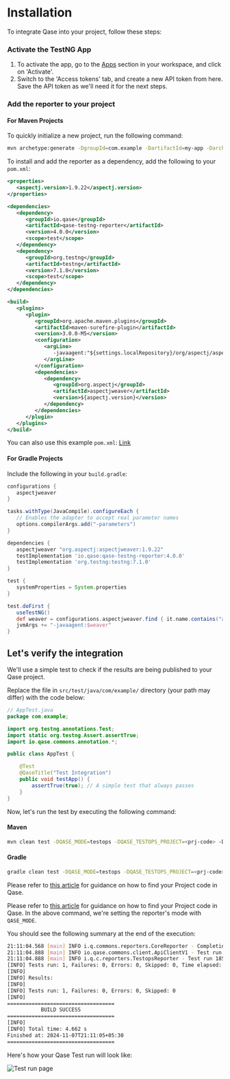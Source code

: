 # Installation

To integrate Qase into your project, follow these steps:

### Activate the TestNG App

1. To activate the app, go to the [Apps](https://app.qase.io/apps?app=testng-reporter) section in your workspace, and click on 'Activate'.
2. Switch to the 'Access tokens' tab, and create a new API token from here. Save the API token as we'll need it for the next steps.

### Add the reporter to your project

#### For Maven Projects

To quickly initialize a new project, run the following command:

```bash
mvn archetype:generate -DgroupId=com.example -DartifactId=my-app -DarchetypeArtifactId=maven-archetype-quickstart -DarchetypeVersion=1.4 -DinteractiveMode=false
```

To install and add the reporter as a dependency, add the following to your `pom.xml`:

```xml
<properties>
   <aspectj.version>1.9.22</aspectj.version>
</properties>

<dependencies>
   <dependency>
      <groupId>io.qase</groupId>
      <artifactId>qase-testng-reporter</artifactId>
      <version>4.0.0</version>
      <scope>test</scope>
   </dependency>
   <dependency>
      <groupId>org.testng</groupId>
      <artifactId>testng</artifactId>
      <version>7.1.0</version>
      <scope>test</scope>
   </dependency>
</dependencies>

<build>
   <plugins>
      <plugin>
         <groupId>org.apache.maven.plugins</groupId>
         <artifactId>maven-surefire-plugin</artifactId>
         <version>3.0.0-M5</version>
         <configuration>
            <argLine>
               -javaagent:"${settings.localRepository}/org/aspectj/aspectjweaver/${aspectj.version}/aspectjweaver-${aspectj.version}.jar"
            </argLine>
         </configuration>
         <dependencies>
            <dependency>
               <groupId>org.aspectj</groupId>
               <artifactId>aspectjweaver</artifactId>
               <version>${aspectj.version}</version>
            </dependency>
         </dependencies>
      </plugin>
   </plugins>
</build>
```

You can also use this example `pom.xml`: [Link](https://rentry.co/pyrqfrex)

#### For Gradle Projects

Include the following in your `build.gradle`:

```groovy
configurations {
   aspectjweaver
}

tasks.withType(JavaCompile).configureEach {
   // Enables the adapter to accept real parameter names
   options.compilerArgs.add("-parameters")
}

dependencies {
   aspectjweaver "org.aspectj:aspectjweaver:1.9.22"
   testImplementation 'io.qase:qase-testng-reporter:4.0.0'
   testImplementation 'org.testng:testng:7.1.0'
}

test {
   systemProperties = System.properties
}

test.doFirst {
   useTestNG()
   def weaver = configurations.aspectjweaver.find { it.name.contains("aspectjweaver") }
   jvmArgs += "-javaagent:$weaver"
}
```

## Let's verify the integration

We'll use a simple test to check if the results are being published to your Qase project.

Replace the file in `src/test/java/com/example/` directory (your path may differ) with the code below:

```java
// AppTest.java   
package com.example;

import org.testng.annotations.Test;
import static org.testng.Assert.assertTrue;
import io.qase.commons.annotation.*;

public class AppTest {

    @Test
    @QaseTitle("Test Integration")
    public void testApp() {
        assertTrue(true); // A simple test that always passes
    }
}
```

Now, let's run the test by executing the following command:

#### Maven

```bash
mvn clean test -DQASE_MODE=testops -DQASE_TESTOPS_PROJECT=<prj-code> -DQASE_TESTOPS_API_TOKEN=<app-token>
```

#### Gradle

```bash
gradle clean test -DQASE_MODE=testops -DQASE_TESTOPS_PROJECT=<prj-code> -DQASE_TESTOPS_API_TOKEN=<app-token>
```

Please refer to [this article](https://help.qase.io/en/articles/5816484-how-to-find-your-project-code) for guidance on how to find your Project code in Qase.

Please refer to [this article](https://help.qase.io/en/articles/9787250-how-do-i-find-my-project-code) for guidance on how to find your Project code in Qase. In the above command, we're setting the reporter's mode with `QASE_MODE`.

You should see the following summary at the end of the execution:

``` bash
21:11:04.568 [main] INFO i.q.commons.reporters.CoreReporter - Completing test run
21:11:04.888 [main] INFO io.qase.commons.client.ApiClientV1 - Test run link: https://app.qase.io/run/QD/dashboard/1859
21:11:04.888 [main] INFO i.q.c.reporters.TestopsReporter - Test run 1859 completed
[INFO] Tests run: 1, Failures: 0, Errors: 0, Skipped: 0, Time elapsed: 2.985 s - in com.example.AppTest
[INFO]
[INFO] Results:
[INFO]
[INFO] Tests run: 1, Failures: 0, Errors: 0, Skipped: 0
[INFO]
===================================
           BUILD SUCCESS
===================================
[INFO]
[INFO] Total time: 4.662 s
Finished at: 2024-11-07T21:11:05+05:30
===================================
```

Here's how your Qase Test run will look like: 


![Test run page](./pictures/testng-run_page.png)

